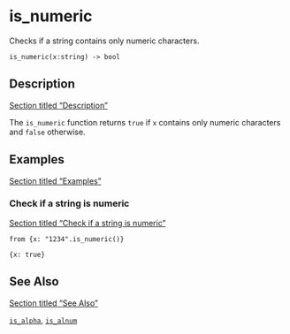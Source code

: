 # is_numeric

Checks if a string contains only numeric characters.

```tql
is_numeric(x:string) -> bool
```

## Description

[Section titled “Description”](#description)

The `is_numeric` function returns `true` if `x` contains only numeric characters and `false` otherwise.

## Examples

[Section titled “Examples”](#examples)

### Check if a string is numeric

[Section titled “Check if a string is numeric”](#check-if-a-string-is-numeric)

```tql
from {x: "1234".is_numeric()}
```

```tql
{x: true}
```

## See Also

[Section titled “See Also”](#see-also)

[`is_alpha`](/reference/functions/is_alpha), [`is_alnum`](/reference/functions/is_alnum)